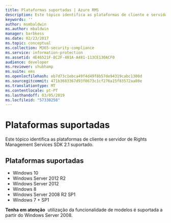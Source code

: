 ```yaml
---
title: Plataformas suportadas | Azure RMS
description: Este tópico identifica as plataformas de cliente e servidor de Rights Management Services SDK 2.1 suportado.
keywords: ''
author: msmbaldwin
ms.author: mbaldwin
manager: barbkess
ms.date: 02/23/2017
ms.topic: conceptual
ms.collection: M365-security-compliance
ms.service: information-protection
ms.assetid: 4E46521F-8C2F-401A-A481-113CE130ACF0
audience: developer
ms.reviewer: shubhamp
ms.suite: ems
ms.openlocfilehash: eb7d73c1ebca49f4d49f8b57de94319cabc1300d
ms.sourcegitcommit: 471b3683367d93f0673c1cf276a15f83572aa80e
ms.translationtype: MT
ms.contentlocale: pt-PT
ms.lasthandoff: 03/05/2019
ms.locfileid: "57330258"
---
```

# <a name="supported-platforms"></a>Plataformas suportadas

Este tópico identifica as plataformas de cliente e servidor de Rights Management Services SDK 2.1 suportado.

## <a name="supported-platforms"></a>Plataformas suportadas

-   Windows 10
-   Windows Server 2012 R2
-   Windows Server 2012
-   Windows 8
-   Windows Server 2008 R2 SP1
-   Windows 7 + SP1

**Tenha em atenção**  utilização da funcionalidade de modelos é suportada a partir do Windows Server 2008.

